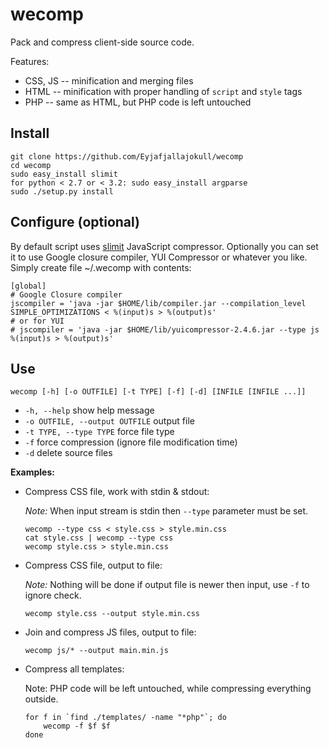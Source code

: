 wecomp
======

Pack and compress client-side source code.

Features:

- CSS, JS -- minification and merging files
- HTML -- minification with proper handling of `script` and `style` tags
- PHP -- same as HTML, but PHP code is left untouched

Install
-------

	git clone https://github.com/Eyjafjallajokull/wecomp
	cd wecomp
	sudo easy_install slimit
	for python < 2.7 or < 3.2: sudo easy_install argparse
	sudo ./setup.py install

Configure (optional)
--------------------

By default script uses [slimit](http://slimit.org/) JavaScript compressor. Optionally you can set it to use Google closure compiler, YUI Compressor or whatever you like. Simply create file ~/.wecomp with contents:

	[global]
	# Google Closure compiler
	jscompiler = 'java -jar $HOME/lib/compiler.jar --compilation_level SIMPLE_OPTIMIZATIONS < %(input)s > %(output)s'
	# or for YUI
	# jscompiler = 'java -jar $HOME/lib/yuicompressor-2.4.6.jar --type js %(input)s > %(output)s'

Use
---

	wecomp [-h] [-o OUTFILE] [-t TYPE] [-f] [-d] [INFILE [INFILE ...]]

* `-h, --help` show help message
* `-o OUTFILE, --output OUTFILE` output file
* `-t TYPE, --type TYPE` force file type
* `-f` force compression (ignore file modification time)
* `-d` delete source files


**Examples:**

*	Compress CSS file, work with stdin & stdout:

	_Note:_ When input stream is stdin then `--type` parameter must be set.

		wecomp --type css < style.css > style.min.css
		cat style.css | wecomp --type css
		wecomp style.css > style.min.css
    
*	Compress CSS file, output to file:

	_Note:_ Nothing will be done if output file is newer then input, use `-f` to ignore check.

		wecomp style.css --output style.min.css
    
*	Join and compress JS files, output to file:
	
		wecomp js/* --output main.min.js
  
*	Compress all templates:
	
	Note: PHP code will be left untouched, while compressing everything outside.
	
		for f in `find ./templates/ -name "*php"`; do 
			wecomp -f $f $f
		done

